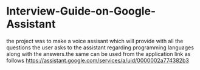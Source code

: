 # Interview-Guide-on-Google-Assistant
the project was to make a voice assisant which will provide with all the questions the user asks to the assistant regarding programming languages along with the answers.the same can be used from the application link as follows   https://assistant.google.com/services/a/uid/0000002a774382b3
